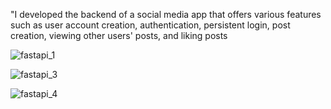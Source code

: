 "I developed the backend of a social media app that offers various features such as user account creation, authentication, persistent login, post creation, viewing other users' posts, and liking posts

![fastapi_1](https://user-images.githubusercontent.com/70231909/233134203-2cf21a0e-b2e0-4794-831a-b0fc4bf1400b.png)

![fastapi_3](https://user-images.githubusercontent.com/70231909/233134216-37e34653-7584-49fc-ac4c-c66363c4921e.png)

![fastapi_4](https://user-images.githubusercontent.com/70231909/233134242-25eb6887-71f3-4c66-b3fa-54be3974e4c7.png)
